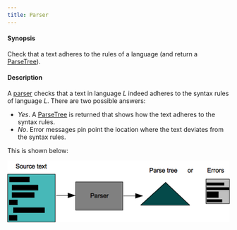 ```yaml
---
title: Parser
---
```


#### Synopsis

Check that a text adheres to the rules of a language (and return a [ParseTree](../../Rascalopedia/ParseTree)).

#### Description

A [parser](http://en.wikipedia.org/wiki/Parsing) checks that a text in language _L_ indeed adheres 
to the syntax rules of language _L_. There are two possible answers:

*  _Yes_. A [ParseTree](../../Rascalopedia/ParseTree) is returned that shows how the text adheres to the syntax rules.
*  _No_. Error messages pin point the location where the text deviates from the syntax rules.


This is shown below:


![](/assets/Rascalopedia/Parser/parser.png)



